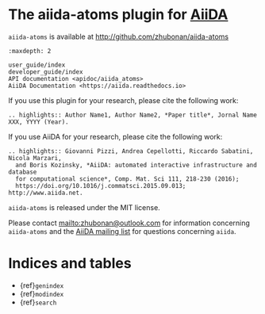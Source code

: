 # The aiida-atoms plugin for [AiiDA]

`aiida-atoms` is available at <http://github.com/zhubonan/aiida-atoms>

```{toctree}
:maxdepth: 2

user_guide/index
developer_guide/index
API documentation <apidoc/aiida_atoms>
AiiDA Documentation <https://aiida.readthedocs.io>
```

If you use this plugin for your research, please cite the following work:

```{eval-rst}
.. highlights:: Author Name1, Author Name2, *Paper title*, Jornal Name XXX, YYYY (Year).
```

If you use AiiDA for your research, please cite the following work:

```{eval-rst}
.. highlights:: Giovanni Pizzi, Andrea Cepellotti, Riccardo Sabatini, Nicola Marzari,
  and Boris Kozinsky, *AiiDA: automated interactive infrastructure and database
  for computational science*, Comp. Mat. Sci 111, 218-230 (2016);
  https://doi.org/10.1016/j.commatsci.2015.09.013; http://www.aiida.net.
```

`aiida-atoms` is released under the MIT license.

Please contact <mailto:zhubonan@outlook.com> for information concerning `aiida-atoms` and the [AiiDA mailing list](http://www.aiida.net/mailing-list/) for questions concerning `aiida`.

# Indices and tables

- {ref}`genindex`
- {ref}`modindex`
- {ref}`search`

[aiida]: http://www.aiida.net
